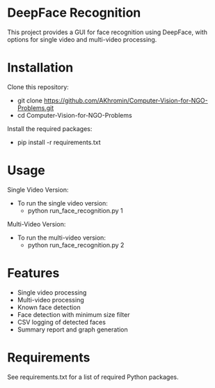 # DeepFace Recognition

This project provides a GUI for face recognition using DeepFace, with options for single video and multi-video processing.


# Installation

Clone this repository:
- git clone https://github.com/AKhromin/Computer-Vision-for-NGO-Problems.git
- cd Computer-Vision-for-NGO-Problems

Install the required packages:
- pip install -r requirements.txt


# Usage

Single Video Version: 
- To run the single video version:
  - python run_face_recognition.py 1

Multi-Video Version:
- To run the multi-video version:
  - python run_face_recognition.py 2


# Features

- Single video processing
- Multi-video processing
- Known face detection
- Face detection with minimum size filter
- CSV logging of detected faces
- Summary report and graph generation


# Requirements

See requirements.txt for a list of required Python packages.
